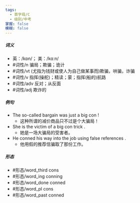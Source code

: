 ```yaml
---
tags:
  - 首字母/C
  - 级别/中考
掌握: false
模糊: false
---
```

##### 词义
- 英：/kɒn/； 美：/kɑːn/
- #词性/n  骗局；欺骗；诡计
- #词性/vt  (尤指为钱财或使人为自己做某事而)欺骗，哄骗，诈骗
- #词性/v  指挥(操舵)；精读；蒙；指挥(船的)航路
- #词性/adv  反对；从反面
- #词性/adj  欺诈的
##### 例句
- The so-called bargain was just a big con !
	- 这种所谓的减价商品只不过是个大骗局！
- She is the victim of a big con trick .
	- 她是一场大骗局的受害者。
- He conned his way into the job using false references .
	- 他用假的推荐信骗取了那份工作。
##### 形态
- #形态/word_third cons
- #形态/word_ing conning
- #形态/word_done conned
- #形态/word_pl cons
- #形态/word_past conned